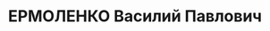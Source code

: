 ---
title: ЕРМОЛЕНКО Василий Павлович
description: "Род. в 1900, Енисейская губ., Ачинский уезд, Ужурская вол., дер. Ельничная,\
  \ обр.: малограмотный. Проживал: Западно-Сибирский кр., Хакасская АО, Ширинский\
  \ р-н, ст-ция Шира. Продавец в магазине \n  Арестован 28.10.1936. Обв. по ст.58—8,\
  \ 58—10, 58—11 УК РСФСР. Приговор: ВК ВС СССР, ОСО НКВД СССР**, 21.04.1937 – 10\
  \ лет ИТЛ. \n  Реабилитирован ВК ВС СССР 26.10.1957"
---
